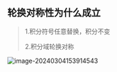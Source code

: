 ## 轮换对称性为什么成立

>1.积分符号任意替换，积分不变
>
>2.积分域轮换对称

![image-20240304153914543](C:/Users/Lenovo/AppData/Roaming/Typora/typora-user-images/image-20240304153914543.png)